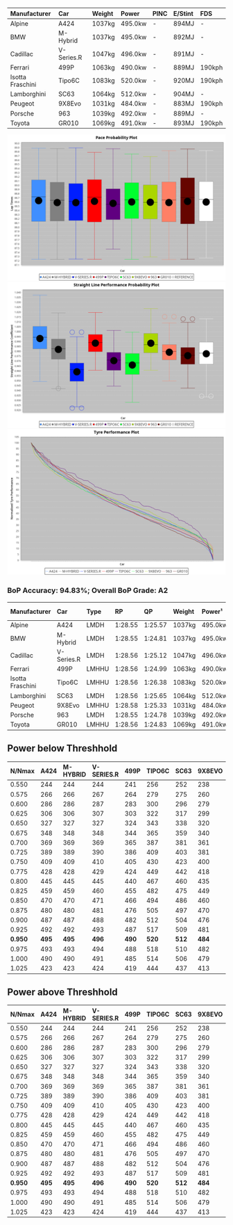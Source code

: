 | Manufacturer     | Car        | Weight | Power   | PINC    | E/Stint | FDS     |
|:-|:-|:-|:-|:-|:-|:-|
| Alpine           | A424       | 1037kg | 495.0kw |    -    | 894MJ   |    -    |
| BMW              | M-Hybrid   | 1037kg | 495.0kw |    -    | 892MJ   |    -    |
| Cadillac         | V-Series.R | 1047kg | 496.0kw |    -    | 891MJ   |    -    |
| Ferrari          | 499P       | 1063kg | 490.0kw |    -    | 889MJ   | 190kph  |
| Isotta Fraschini | Tipo6C     | 1083kg | 520.0kw |    -    | 920MJ   | 190kph  |
| Lamborghini      | SC63       | 1064kg | 512.0kw |    -    | 904MJ   |    -    |
| Peugeot          | 9X8Evo     | 1031kg | 484.0kw |    -    | 883MJ   | 190kph  |
| Porsche          | 963        | 1039kg | 492.0kw |    -    | 889MJ   |    -    |
| Toyota           | GR010      | 1069kg | 491.0kw |    -    | 893MJ   | 190kph  |

![PACECHART](./IMG/AUTO.png)
![STRAIGHTLINEPERFORMANCECHART](./IMG/AUTO_sp.png)
![TYREPERFORMANCECHART](./IMG/AUTO_tw.png)

### BoP Accuracy: 94.83%; Overall BoP Grade: A2
| Manufacturer     | Car        | Type  | RP      | QP      | Weight | Power¹  | Threshhold | PINC    | Power²   | E/Stint | AVG Vmax  | FDS     | RDLC | L/Stint | BOP-Grade | Model Accuracy | Model Points | Match%  | SimDiff |
|:-|:-|:-|:-|:-|:-|:-|:-|:-|:-|:-|:-|:-|:-|:-|:-|:-|:-|:-|:-|
| Alpine           | A424       | LMDH  | 1:28.55 | 1:25.57 | 1037kg | 495.0kw | 0.0kph     |    -    | 495.00kw |  894MJ  | 280.66kph |    -    | 1.01 | 43      | ~A1       | 99.49%         | 1360         | 100.00% | +0.24   |
| BMW              | M-Hybrid   | LMDH  | 1:28.55 | 1:24.81 | 1037kg | 495.0kw | 0.0kph     |    -    | 495.00kw |  892MJ  | 279.49kph |    -    | 1.01 | 43      | ~A1       | 98.62%         | 2363         | 100.00% | +0.34   |
| Cadillac         | V-Series.R | LMDH  | 1:28.56 | 1:25.12 | 1047kg | 496.0kw | 0.0kph     |    -    | 496.00kw |  891MJ  | 274.53kph |    -    | 1.01 | 43      | +A2       | 98.50%         | 4201         | 94.65%  | +0.65   |
| Ferrari          | 499P       | LMHHU | 1:28.56 | 1:24.99 | 1063kg | 490.0kw | 0.0kph     |    -    | 490.00kw |  889MJ  | 277.82kph | 190kph  | 1.02 | 43      | ~A1       | 100.00%        | 4441         | 98.86%  | +0.32   |
| Isotta Fraschini | Tipo6C     | LMHHU | 1:28.56 | 1:26.38 | 1083kg | 520.0kw | 0.0kph     |    -    | 520.00kw |  920MJ  | 276.63kph | 190kph  | 1.02 | 43      | +C1       | 98.48%         | 130          | 79.83%  | #       |
| Lamborghini      | SC63       | LMDH  | 1:28.56 | 1:25.65 | 1064kg | 512.0kw | 0.0kph     |    -    | 512.00kw |  904MJ  | 276.03kph |    -    | 1.02 | 43      | ~A1       | 100.00%        | 784          | 97.53%  | #       |
| Peugeot          | 9X8Evo     | LMHHU | 1:28.58 | 1:25.33 | 1031kg | 484.0kw | 0.0kph     |    -    | 484.00kw |  883MJ  | 279.33kph | 190kph  | 1.02 | 43      | +B2       | 100.00%        | 808          | 84.77%  | +0.67   |
| Porsche          | 963        | LMDH  | 1:28.55 | 1:24.78 | 1039kg | 492.0kw | 0.0kph     |    -    | 492.00kw |  889MJ  | 277.67kph |    -    | 1.01 | 43      | ~A1       | 99.87%         | 12613        | 99.83%  | -0.07   |
| Toyota           | GR010      | LMHHU | 1:28.56 | 1:24.83 | 1069kg | 491.0kw | 0.0kph     |    -    | 491.00kw |  893MJ  | 275.16kph | 190kph  | 1.02 | 43      | ~A1       | 99.73%         | 2956         | 98.01%  | +0.32   |

## Power below Threshhold
| N/Nmax    | A424    | M-HYBRID | V-SERIES.R | 499P    | TIPO6C  | SC63    | 9X8EVO  | 963     | GR010   |
|:-|:-|:-|:-|:-|:-|:-|:-|:-|:-|
|  0.550    |  244    |  244     |  244       |  241    |  256    |  252    |  238    |  242    |  242    |
|  0.575    |  266    |  266     |  267       |  264    |  279    |  275    |  260    |  265    |  264    |
|  0.600    |  286    |  286     |  287       |  283    |  300    |  296    |  279    |  284    |  284    |
|  0.625    |  306    |  306     |  307       |  303    |  322    |  317    |  299    |  304    |  304    |
|  0.650    |  327    |  327     |  327       |  324    |  343    |  338    |  320    |  325    |  324    |
|  0.675    |  348    |  348     |  348       |  344    |  365    |  359    |  340    |  345    |  345    |
|  0.700    |  369    |  369     |  369       |  365    |  387    |  381    |  361    |  366    |  366    |
|  0.725    |  389    |  389     |  390       |  386    |  409    |  403    |  381    |  387    |  386    |
|  0.750    |  409    |  409     |  410       |  405    |  430    |  423    |  400    |  407    |  406    |
|  0.775    |  428    |  428     |  429       |  424    |  449    |  442    |  418    |  425    |  424    |
|  0.800    |  445    |  445     |  445       |  440    |  467    |  460    |  435    |  442    |  441    |
|  0.825    |  459    |  459     |  460       |  455    |  482    |  475    |  449    |  456    |  455    |
|  0.850    |  470    |  470     |  471       |  466    |  494    |  486    |  460    |  467    |  466    |
|  0.875    |  480    |  480     |  481       |  476    |  505    |  497    |  470    |  477    |  476    |
|  0.900    |  487    |  487     |  488       |  482    |  512    |  504    |  476    |  484    |  483    |
|  0.925    |  492    |  492     |  493       |  487    |  517    |  509    |  481    |  489    |  488    |
| **0.950** | **495** | **495**  | **496**    | **490** | **520** | **512** | **484** | **492** | **491** |
|  0.975    |  493    |  493     |  494       |  488    |  518    |  510    |  482    |  490    |  489    |
|  1.000    |  490    |  490     |  491       |  485    |  514    |  506    |  479    |  487    |  486    |
|  1.025    |  423    |  423     |  424       |  419    |  444    |  437    |  413    |  420    |  419    |

## Power above Threshhold
| N/Nmax    | A424    | M-HYBRID | V-SERIES.R | 499P    | TIPO6C  | SC63    | 9X8EVO  | 963     | GR010   |
|:-|:-|:-|:-|:-|:-|:-|:-|:-|:-|
|  0.550    |  244    |  244     |  244       |  241    |  256    |  252    |  238    |  242    |  242    |
|  0.575    |  266    |  266     |  267       |  264    |  279    |  275    |  260    |  265    |  264    |
|  0.600    |  286    |  286     |  287       |  283    |  300    |  296    |  279    |  284    |  284    |
|  0.625    |  306    |  306     |  307       |  303    |  322    |  317    |  299    |  304    |  304    |
|  0.650    |  327    |  327     |  327       |  324    |  343    |  338    |  320    |  325    |  324    |
|  0.675    |  348    |  348     |  348       |  344    |  365    |  359    |  340    |  345    |  345    |
|  0.700    |  369    |  369     |  369       |  365    |  387    |  381    |  361    |  366    |  366    |
|  0.725    |  389    |  389     |  390       |  386    |  409    |  403    |  381    |  387    |  386    |
|  0.750    |  409    |  409     |  410       |  405    |  430    |  423    |  400    |  407    |  406    |
|  0.775    |  428    |  428     |  429       |  424    |  449    |  442    |  418    |  425    |  424    |
|  0.800    |  445    |  445     |  445       |  440    |  467    |  460    |  435    |  442    |  441    |
|  0.825    |  459    |  459     |  460       |  455    |  482    |  475    |  449    |  456    |  455    |
|  0.850    |  470    |  470     |  471       |  466    |  494    |  486    |  460    |  467    |  466    |
|  0.875    |  480    |  480     |  481       |  476    |  505    |  497    |  470    |  477    |  476    |
|  0.900    |  487    |  487     |  488       |  482    |  512    |  504    |  476    |  484    |  483    |
|  0.925    |  492    |  492     |  493       |  487    |  517    |  509    |  481    |  489    |  488    |
| **0.950** | **495** | **495**  | **496**    | **490** | **520** | **512** | **484** | **492** | **491** |
|  0.975    |  493    |  493     |  494       |  488    |  518    |  510    |  482    |  490    |  489    |
|  1.000    |  490    |  490     |  491       |  485    |  514    |  506    |  479    |  487    |  486    |
|  1.025    |  423    |  423     |  424       |  419    |  444    |  437    |  413    |  420    |  419    |
